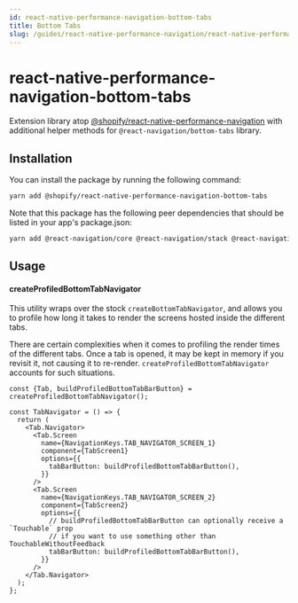 ```yaml
---
id: react-native-performance-navigation-bottom-tabs
title: Bottom Tabs
slug: /guides/react-native-performance-navigation/react-native-performance-navigation-bottom-tabs
---
```


# react-native-performance-navigation-bottom-tabs

Extension library atop [@shopify/react-native-performance-navigation](../react-native-performance-navigation/getting-started) with additional helper methods for `@react-navigation/bottom-tabs` library.

## Installation

You can install the package by running the following command:

```bash
yarn add @shopify/react-native-performance-navigation-bottom-tabs
```

Note that this package has the following peer dependencies that should be listed in your app's package.json:

```bash
yarn add @react-navigation/core @react-navigation/stack @react-navigation/native @react-navigation/bottom-tabs @shopify/react-native-performance @shopify/react-native-performance-navigation
```

## Usage

#### createProfiledBottomTabNavigator

This utility wraps over the stock `createBottomTabNavigator`, and allows you to profile how long it takes to render the screens hosted inside the different tabs.

There are certain complexities when it comes to profiling the render times of the different tabs. Once a tab is opened, it may be kept in memory if you revisit it, not causing it to re-render. `createProfiledBottomTabNavigator` accounts for such situations.

```tsx
const {Tab, buildProfiledBottomTabBarButton} = createProfiledBottomTabNavigator();

const TabNavigator = () => {
  return (
    <Tab.Navigator>
      <Tab.Screen
        name={NavigationKeys.TAB_NAVIGATOR_SCREEN_1}
        component={TabScreen1}
        options={{
          tabBarButton: buildProfiledBottomTabBarButton(),
        }}
      />
      <Tab.Screen
        name={NavigationKeys.TAB_NAVIGATOR_SCREEN_2}
        component={TabScreen2}
        options={{
          // buildProfiledBottomTabBarButton can optionally receive a `Touchable` prop
          // if you want to use something other than TouchableWithoutFeedback
          tabBarButton: buildProfiledBottomTabBarButton(),
        }}
      />
    </Tab.Navigator>
  );
};
```
